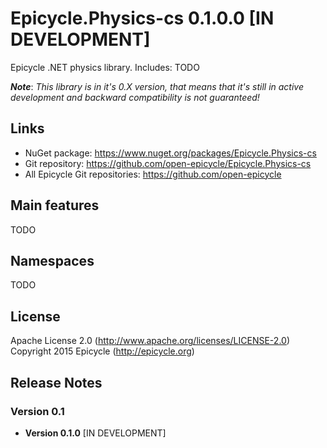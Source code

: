 # Epicycle.Physics-cs 0.1.0.0 [IN DEVELOPMENT]
Epicycle .NET physics library. Includes: TODO

***Note***: *This library is in it's 0.X version, that means that it's still in active development and backward compatibility is not guaranteed!*

## Links
* NuGet package: https://www.nuget.org/packages/Epicycle.Physics-cs
* Git repository: https://github.com/open-epicycle/Epicycle.Physics-cs
* All Epicycle Git repositories: https://github.com/open-epicycle

## Main features
TODO

## Namespaces
TODO

## License
Apache License 2.0 (http://www.apache.org/licenses/LICENSE-2.0)
Copyright 2015 Epicycle (http://epicycle.org)

## Release Notes
### Version 0.1 

* **Version 0.1.0** [IN DEVELOPMENT]
